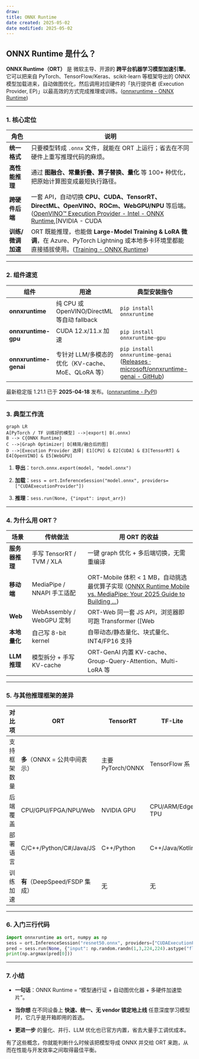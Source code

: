 ```yaml
---
draw:
title: ONNX Runtime
date created: 2025-05-02
date modified: 2025-05-02
---
```

## ONNX Runtime 是什么？

**ONNX Runtime（ORT）** 是 微软主导、开源的 **跨平台机器学习模型加速引擎**。
它可以把来自 PyTorch、TensorFlow/Keras、scikit-learn 等框架导出的 ONNX 模型加载进来，自动做图优化，然后调用对应硬件的「执行提供者 (Execution Provider, EP)」以最高效的方式完成推理或训练。([onnxruntime - ONNX Runtime](https://onnxruntime.ai/docs/?utm_source=chatgpt.com))

---

### 1. 核心定位

|角色|说明|
|---|---|
|**统一格式**|只要模型转成 `.onnx` 文件，就能在 ORT 上运行；省去在不同硬件上重写推理代码的麻烦。|
|**高性能推理**|通过 **图融合、常量折叠、算子替换、量化** 等 100+ 种优化，把原始计算图变成最短执行路径。|
|**跨硬件后端**|一套 API，自动切换 **CPU、CUDA、TensorRT、DirectML、OpenVINO、ROCm、WebGPU/NPU** 等后端。([OpenVINO™ Execution Provider - Intel - ONNX Runtime](https://onnxruntime.ai/docs/execution-providers/OpenVINO-ExecutionProvider.html?utm_source=chatgpt.com),[NVIDIA - CUDA|
|**训练/微调加速**|ORT 既能推理，也能做 **Large-Model Training & LoRA 微调**，在 Azure、PyTorch Lightning 或本地多卡环境里都能直接插拔使用。([Training - ONNX Runtime](https://onnxruntime.ai/training?utm_source=chatgpt.com))|

---

### 2. 组件速览

|组件|用途|典型安装指令|
|---|---|---|
|**onnxruntime**|纯 CPU 或 OpenVINO/DirectML 等自动 fallback|`pip install onnxruntime`|
|**onnxruntime-gpu**|CUDA 12.x/11.x 加速|`pip install onnxruntime-gpu`|
|**onnxruntime-genai**|专针对 LLM/多模态的优化（KV-cache、MoE、QLoRA 等）|`pip install onnxruntime-genai` ([Releases · microsoft/onnxruntime-genai - GitHub](https://github.com/microsoft/onnxruntime-genai/releases?utm_source=chatgpt.com))|

最新稳定版 1.21.1 已于 **2025-04-18** 发布。([onnxruntime - PyPI](https://pypi.org/project/onnxruntime/?utm_source=chatgpt.com))

---

### 3. 典型工作流

```mermaid
graph LR
A[PyTorch / TF 训练好的模型] -->|export| B(.onnx)
B --> C{ONNX Runtime}
C -->|Graph Optimizer| D[精简/融合后的图]
D -->|Execution Provider 选择| E1[CPU] & E2[CUDA] & E3[TensorRT] & E4[OpenVINO] & E5[WebGPU]
```

1. **导出**：`torch.onnx.export(model, "model.onnx")`
    
2. **加载**：`sess = ort.InferenceSession("model.onnx", providers=["CUDAExecutionProvider"])`
    
3. **推理**：`sess.run(None, {"input": input_arr})`
    

---

### 4. 为什么用 ORT？

|场景|传统做法|用 ORT 的收益|
|---|---|---|
|**服务器推理**|手写 TensorRT / TVM / XLA|一键 graph 优化 + 多后端切换，无需重编译|
|**移动端**|MediaPipe / NNAPI 手工适配|ORT-Mobile 体积 < 1 MB，自动挑选最优算子实现 ([ONNX Runtime Mobile vs. MediaPipe: Your 2025 Guide to Building ...](https://medium.com/%40sharmapraveen91/onnx-runtime-mobile-vs-mediapipe-your-2025-guide-to-building-ai-powered-mobile-apps-7c49a222b879?utm_source=chatgpt.com))|
|**Web**|WebAssembly / WebGPU 定制|ORT-Web 同一套 JS API，浏览器即可跑 Transformer ([Web|
|**本地量化**|自己写 8-bit kernel|自带动态/静态量化、块式量化、INT4/FP16 支持|
|**LLM 推理**|模型拆分 + 手写 KV-cache|ORT-GenAI 内置 KV-cache、Group-Query-Attention、Multi-LoRA 等|

---

### 5. 与其他推理框架的差异

|对比项|ORT|TensorRT|TF-Lite|TVM|
|---|---|---|---|---|
|支持框架数量|**多**（ONNX = 公共中间表示）|主要 PyTorch/ONNX|TensorFlow 系|多，需编译|
|后端覆盖|CPU/GPU/FPGA/NPU/Web|NVIDIA GPU|CPU/ARM/Edge TPU|编译到任意目标|
|部署语言|C/C++/Python/C#/Java/JS|C++/Python|C++/Java/Kotlin|多|
|训练加速|**有**（DeepSpeed/FSDP 集成）|无|无|实验性|

---

### 6. 入门三行代码

```python
import onnxruntime as ort, numpy as np
sess = ort.InferenceSession("resnet50.onnx", providers=["CUDAExecutionProvider"])
pred = sess.run(None, {"input": np.random.randn(1,3,224,224).astype("float32")})
print(np.argmax(pred[0]))
```

---

### 7. 小结

- **一句话**：ONNX Runtime = “模型通行证 + 自动图优化器 + 多硬件加速垫片”。
    
- **当你想** 在不同设备上 **快速、统一、无 vendor 锁定地上线** 任意深度学习模型时，它几乎是开箱即用的首选。
    
- **更进一步** 的量化、并行、LLM 优化也已官方内置，省去大量手工调优成本。
    

有了这些概念，你就能判断什么时候该把模型导成 ONNX 并交给 ORT 来跑，从而在性能与开发效率之间取得最佳平衡。
